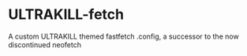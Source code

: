 # ULTRAKILL-fetch
A custom ULTRAKILL themed fastfetch .config, a successor to the now discontinued neofetch 
